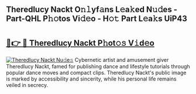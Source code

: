## Theredlucy Nackt O𝚗𝚕yf𝚊ns L𝚎a𝚔ed N𝚞𝚍es - Part-QHL P𝚑𝚘tos Vi𝚍𝚎o - H𝚘𝚝 Part L𝚎a𝚔s UiP43

# <h2><a href="http://kf4mz73.oniu.top/?m=Theredlucy+Nackt">🔗👉 🔴 Theredlucy Nackt P𝚑ot𝚘𝚜 V𝚒d𝚎o</a></h2>

[![Theredlucy Nackt Nu𝚍e𝚜](https://i.imgur.com/0qMVB7G.gif)](http://kf4mz73.oniu.top/?m=Theredlucy+Nackt)
Cybernetic artist and amusement giver Theredlucy Nackt, famed for publishing dance and lifestyle tutorials through popular dance moves and compact clips. Theredlucy Nackt's public image is marked by accessibility and sincerity, while his personal life remains veiled in secrecy.  
